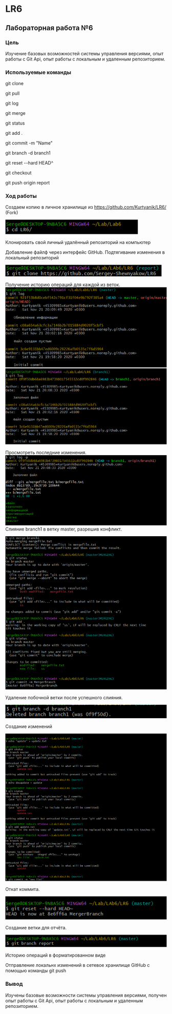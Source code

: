 # LR6
## Лабораторная работа №6

### Цель 
Изучение базовых возможностей системы управления версиями, опыт работы с Git Api, опыт работы с локальным и удаленным репозиторием.

### Используемые команды
git clone

git pull

git log 

git merge 

git status

git add .

git commit -m "Name"

git branch -d branch1

git reset --hard HEAD^

git checkout 

git push origin report


### Ход работы
Создаем копию в личное хранилище из https://github.com/Kurtyanik/LR6/ (Fork)

![Image alt](screan/1.png)

Клонировать свой личный удалённый репозиторий на компьютер

Добавление файлф через интерфейс GitHub. Подтягивание изменения в локальный репозиторий

![Image alt](screan/clone.png)


Получение историю операций для каждой из веток. 
![Image alt](screan/2.png)
![Image alt](screan/3.png)

Просмотреть последние изменения. 
![Image alt](screan/4.png)
Слияние branch1 в ветку master, разрешив конфликт.

![Image alt](screan/5.png)

Удаление побочной ветки после успешного слияния.

![Image alt](screan/6.png)

Создание изменений 

![Image alt](screan/7.png)

Откат коммита. 

![Image alt](screan/8.png)

Создание ветки для отчёта. 

![Image alt](screan/9.png)

Историю операций в форматированном виде 

Отправление локальнх изменений в сетевое хранилище GitHub c помощью команды git push

### Вывод

Изучены базовые возможности системы управления версиями, получен опыт работы с Git Api, опыт работы с локальным и удаленным репозиторием. 
